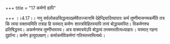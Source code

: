 +++
title = "17 कर्मणो ह्यपि"

+++
।।4.17।। ननु सर्वलोकप्रसिद्धत्वादहमेवैतज्जानामि देहेन्द्रियादिव्यापारः
कर्म तूष्णीमासनमकर्मेति तत्र किं त्वया वक्तव्यमिति तत्राह हि यस्मात्
कर्मणः शास्त्रविहितस्यापि तत्त्वं बोद्धव्यमस्ति। विकर्मणश्च
प्रतिषिद्धस्य। अकर्मणश्च तूष्णींभावस्य। अत्र वाक्यत्रयेऽपि बोद्धव्यं
तत्त्वमस्तीत्यध्याहारः। यस्मात् गहना दुर्ज्ञाना। कर्मण इत्युपलक्षण्।
कर्माकर्मविकर्मणां गतिस्तत्त्वमित्यर्थः।
